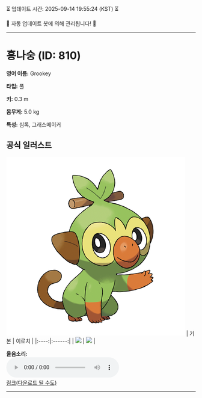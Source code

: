 
⏳ 업데이트 시간: 2025-09-14 19:55:24 (KST) ⏳

🤖 자동 업데이트 봇에 의해 관리됩니다! 🤖

---

# 흥나숭 (ID: 810)
**영어 이름:** Grookey

**타입:** 풀

**키:** 0.3 m

**몸무게:** 5.0 kg

**특성:** 심록, 그래스메이커

## 공식 일러스트
![](https://raw.githubusercontent.com/PokeAPI/sprites/master/sprites/pokemon/other/official-artwork/810.png)
| 기본 | 이로치 |
|:----:|:------:|
| <img src="http://play.pokemonshowdown.com/sprites/ani/grookey.gif" width="200"> | <img src="http://play.pokemonshowdown.com/sprites/ani-shiny/grookey.gif" width="200"> |

**울음소리:**<br><audio controls src="https://raw.githubusercontent.com/PokeAPI/cries/main/cries/pokemon/latest/810.ogg"></audio><br> [링크(다운로드 될 수도)](https://raw.githubusercontent.com/PokeAPI/cries/main/cries/pokemon/latest/810.ogg)


---
